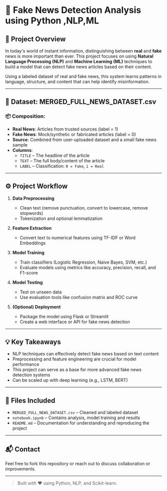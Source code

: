 # 🧠 Fake News Detection Analysis using Python ,NLP,ML

## 📌 Project Overview

In today's world of instant information, distinguishing between **real** and **fake** news is more important than ever. This project focuses on using **Natural Language Processing (NLP)** and **Machine Learning (ML)** techniques to build a model that can detect fake news articles based on their content.

Using a labeled dataset of real and fake news, this system learns patterns in language, structure, and content that can help identify misinformation.

---

## 📁 Dataset: MERGED_FULL_NEWS_DATASET.csv

### 📦 Composition:
- **Real News**: Articles from trusted sources (label = 1)
- **Fake News**: Mock/synthetic or fabricated articles (label = 0)
- **Source**: Combined from user-uploaded dataset and a small fake news sample
- **Columns**:
  - `TITLE` – The headline of the article
  - `TEXT` – The full body/content of the article
  - `LABEL` – Classification: `0 = Fake`, `1 = Real`

---

## ⚙️ Project Workflow

1. **Data Preprocessing**
   - Clean text (remove punctuation, convert to lowercase, remove stopwords)
   - Tokenization and optional lemmatization

2. **Feature Extraction**
   - Convert text to numerical features using TF-IDF or Word Embeddings

3. **Model Training**
   - Train classifiers (Logistic Regression, Naive Bayes, SVM, etc.)
   - Evaluate models using metrics like accuracy, precision, recall, and F1-score

4. **Model Testing**
   - Test on unseen data
   - Use evaluation tools like confusion matrix and ROC curve

5. **(Optional) Deployment**
   - Package the model using Flask or Streamlit
   - Create a web interface or API for fake news detection

---

## 💡 Key Takeaways

- NLP techniques can effectively detect fake news based on text content
- Preprocessing and feature engineering are crucial for model performance
- This project can serve as a base for more advanced fake news detection systems
- Can be scaled up with deep learning (e.g., LSTM, BERT)

---

## 📂 Files Included

- `MERGED_FULL_NEWS_DATASET.csv` – Cleaned and labeled dataset
- `notebook.ipynb` – Contains analysis, model training and results
- `README.md` – Documentation for understanding and reproducing the project

---

## 📬 Contact

Feel free to fork this repository or reach out to discuss collaboration or improvements.

---

> Built with ❤️ using Python, NLP, and Scikit-learn.

